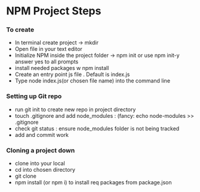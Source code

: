 # NPM Project Steps

### To create
* In terminal create project -> mkdir 
*  Open file in your text editor
* Initialize NPM inside the project folder -> npm init or use npm init-y answer yes to all prompts
* install needed packages w npm install <package name>
*  Create an entry point js file . Default is index.js
*  Type node index.js(or chosen file name) into the command line

### Setting up Git repo
 * run git init to create new repo in project directory
 * touch .gitignore and add node_modules : (fancy: echo node-modules >> .gitignore
 * check git status : ensure node_modules folder is not being tracked
 * add and commit work


### Cloning a project down
 * clone into your local
 * cd into chosen directory
 * git clone
 * npm install (or npm i) to install req packages from package.json
